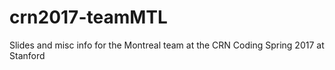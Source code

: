 # crn2017-teamMTL
Slides and misc info for the Montreal team at the CRN Coding Spring 2017 at Stanford
